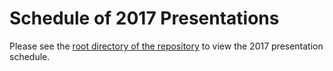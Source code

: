 Schedule of 2017 Presentations
============

Please see the [root directory of the repository](./../) to view the 2017 presentation schedule.
